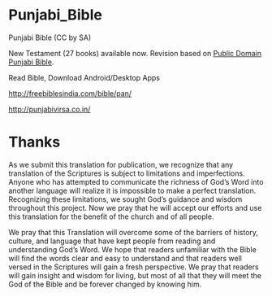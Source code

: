 # Punjabi_Bible
Punjabi Bible (CC by SA)

New Testament (27 books) available now.
Revision based on [Public Domain Punjabi Bible](https://github.com/tfbf/punjabi_bible_1945).

Read Bible, Download Android/Desktop Apps

http://freebiblesindia.com/bible/pan/

http://punjabivirsa.co.in/

Thanks
=======

As we submit this translation for publication, we recognize that any translation of the Scriptures is subject to limitations and imperfections. 
Anyone who has attempted to communicate the richness of God’s Word into another language will realize it is impossible to make a perfect translation. 
Recognizing these limitations, we sought God’s guidance and wisdom throughout this project. 
Now we pray that he will accept our efforts and use this translation for the benefit of the church and of all people.

We pray that this Translation will overcome some of the barriers of history, culture, and language that have kept people from reading and understanding God’s Word. 
We hope that readers unfamiliar with the Bible will find the words clear and easy to understand and that readers well versed in the Scriptures will gain a fresh perspective.
We pray that readers will gain insight and wisdom for living, but most of all that they will meet the God of the Bible and be forever changed by knowing him.
